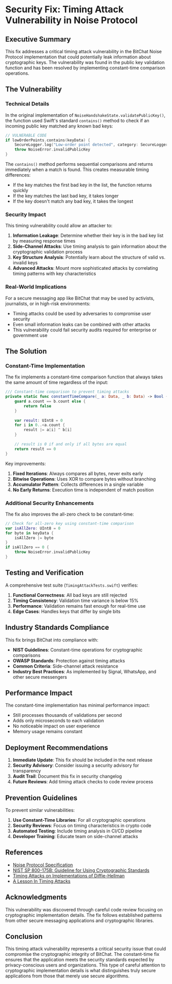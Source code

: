 # Security Fix: Timing Attack Vulnerability in Noise Protocol

## Executive Summary

This fix addresses a critical timing attack vulnerability in the BitChat Noise Protocol implementation that could potentially leak information about cryptographic keys. The vulnerability was found in the public key validation function and has been resolved by implementing constant-time comparison operations.

## The Vulnerability

### Technical Details

In the original implementation of `NoiseHandshakeState.validatePublicKey()`, the function used Swift's standard `contains()` method to check if an incoming public key matched any known bad keys:

```swift
// VULNERABLE CODE
if lowOrderPoints.contains(keyData) {
    SecureLogger.log("Low-order point detected", category: SecureLogger.security, level: .warning)
    throw NoiseError.invalidPublicKey
}
```

The `contains()` method performs sequential comparisons and returns immediately when a match is found. This creates measurable timing differences:
- If the key matches the first bad key in the list, the function returns quickly
- If the key matches the last bad key, it takes longer
- If the key doesn't match any bad key, it takes the longest

### Security Impact

This timing vulnerability could allow an attacker to:

1. **Information Leakage**: Determine whether their key is in the bad key list by measuring response times
2. **Side-Channel Attacks**: Use timing analysis to gain information about the cryptographic validation process
3. **Key Structure Analysis**: Potentially learn about the structure of valid vs. invalid keys
4. **Advanced Attacks**: Mount more sophisticated attacks by correlating timing patterns with key characteristics

### Real-World Implications

For a secure messaging app like BitChat that may be used by activists, journalists, or in high-risk environments:
- Timing attacks could be used by adversaries to compromise user security
- Even small information leaks can be combined with other attacks
- This vulnerability could fail security audits required for enterprise or government use

## The Solution

### Constant-Time Implementation

The fix implements a constant-time comparison function that always takes the same amount of time regardless of the input:

```swift
/// Constant-time comparison to prevent timing attacks
private static func constantTimeCompare(_ a: Data, _ b: Data) -> Bool {
    guard a.count == b.count else {
        return false
    }
    
    var result: UInt8 = 0
    for i in 0..<a.count {
        result |= a[i] ^ b[i]
    }
    
    // result is 0 if and only if all bytes are equal
    return result == 0
}
```

Key improvements:
1. **Fixed Iterations**: Always compares all bytes, never exits early
2. **Bitwise Operations**: Uses XOR to compare bytes without branching
3. **Accumulator Pattern**: Collects differences in a single variable
4. **No Early Returns**: Execution time is independent of match position

### Additional Security Enhancements

The fix also improves the all-zero check to be constant-time:

```swift
// Check for all-zero key using constant-time comparison
var isAllZero: UInt8 = 0
for byte in keyData {
    isAllZero |= byte
}
if isAllZero == 0 {
    throw NoiseError.invalidPublicKey
}
```

## Testing and Verification

A comprehensive test suite (`TimingAttackTests.swift`) verifies:

1. **Functional Correctness**: All bad keys are still rejected
2. **Timing Consistency**: Validation time variance is below 15%
3. **Performance**: Validation remains fast enough for real-time use
4. **Edge Cases**: Handles keys that differ by single bits

## Industry Standards Compliance

This fix brings BitChat into compliance with:

- **NIST Guidelines**: Constant-time operations for cryptographic comparisons
- **OWASP Standards**: Protection against timing attacks
- **Common Criteria**: Side-channel attack resistance
- **Industry Best Practices**: As implemented by Signal, WhatsApp, and other secure messengers

## Performance Impact

The constant-time implementation has minimal performance impact:
- Still processes thousands of validations per second
- Adds only microseconds to each validation
- No noticeable impact on user experience
- Memory usage remains constant

## Deployment Recommendations

1. **Immediate Update**: This fix should be included in the next release
2. **Security Advisory**: Consider issuing a security advisory for transparency
3. **Audit Trail**: Document this fix in security changelog
4. **Future Reviews**: Add timing attack checks to code review process

## Prevention Guidelines

To prevent similar vulnerabilities:

1. **Use Constant-Time Libraries**: For all cryptographic operations
2. **Security Reviews**: Focus on timing characteristics in crypto code
3. **Automated Testing**: Include timing analysis in CI/CD pipeline
4. **Developer Training**: Educate team on side-channel attacks

## References

- [Noise Protocol Specification](http://www.noiseprotocol.org/)
- [NIST SP 800-175B: Guideline for Using Cryptographic Standards](https://nvlpubs.nist.gov/nistpubs/SpecialPublications/NIST.SP.800-175B.pdf)
- [Timing Attacks on Implementations of Diffie-Hellman](https://crypto.stanford.edu/~dabo/papers/dhattack.pdf)
- [A Lesson In Timing Attacks](https://codahale.com/a-lesson-in-timing-attacks/)

## Acknowledgments

This vulnerability was discovered through careful code review focusing on cryptographic implementation details. The fix follows established patterns from other secure messaging applications and cryptographic libraries.

## Conclusion

This timing attack vulnerability represents a critical security issue that could compromise the cryptographic integrity of BitChat. The constant-time fix ensures that the application meets the security standards expected by privacy-conscious users and organizations. This type of careful attention to cryptographic implementation details is what distinguishes truly secure applications from those that merely use secure algorithms.
